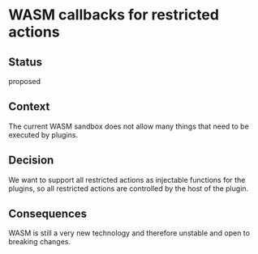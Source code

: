# WASM callbacks for restricted actions
[//]: # (Decision record template by Michael Nygard)

## Status
[//]: # (What is the status, such as proposed, accepted, rejected, deprecated, superseded, etc.?)
proposed

## Context
[//]: # (What is the issue that we're seeing that is motivating this decision or change?)
The current WASM sandbox does not allow many things that need to be executed by plugins.

## Decision
[//]: # (What is the change that we're proposing and/or doing?)
We want to support all restricted actions as injectable functions
for the plugins, so all restricted actions are controlled by the host of the plugin.

## Consequences
[//]: # (What becomes easier or more difficult to do because of this change?)
WASM is still a very new technology and therefore unstable and open to breaking changes.